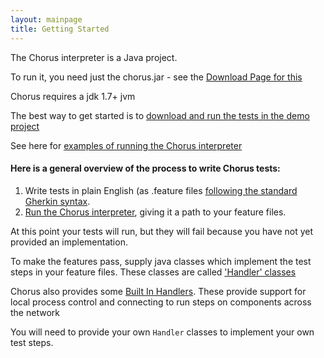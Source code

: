 ```yaml
---
layout: mainpage
title: Getting Started
---
```



The Chorus interpreter is a Java project.

To run it, you need just the chorus.jar - see the [Download Page for this](/pages/Resources/Download)

Chorus requires a jdk 1.7+ jvm

The best way to get started is to [download and run the tests in the demo project](https://github.com/Chorus-bdd/Chorus-demo)

See here for [examples of running the Chorus interpreter](/pages/RunningChorus/RunningChorus)

#### Here is a general overview of the process to write Chorus tests:

1. Write tests in plain English (as .feature files [following the standard Gherkin syntax](https://github.com/cucumber/cucumber/wiki/Gherkin).
2. [Run the Chorus interpreter](/pages/RunningChorus/RunningChorus), giving it a path to your feature files.

At this point your tests will run, but they will fail because you have not yet provided an implementation.

To make the features pass, supply java classes which implement the test steps in your feature files.
These classes are called ['Handler' classes](/pages/Handlers/HandlerClasses)

Chorus also provides some [Built In Handlers](/pages/BuiltInHandlers/BuiltInHandlers).
These provide support for local process control and connecting to run steps on components across the network

You will need to provide your own `Handler` classes to implement your own test steps.




